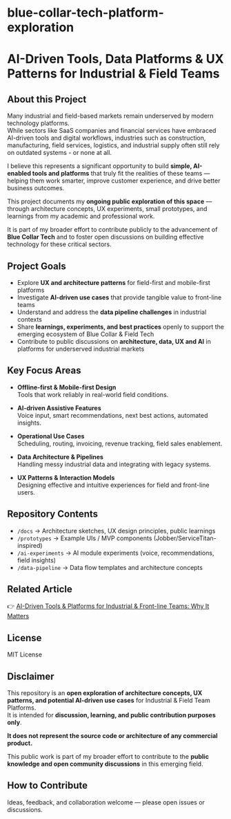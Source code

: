 # blue-collar-tech-platform-exploration

# AI-Driven Tools, Data Platforms & UX Patterns for Industrial & Field Teams

## About this Project

Many industrial and field-based markets remain underserved by modern technology platforms.  
While sectors like SaaS companies and financial services have embraced AI-driven tools and digital workflows, industries such as construction, manufacturing, field services, logistics, and industrial supply often still rely on outdated systems - or none at all.

I believe this represents a significant opportunity to build **simple, AI-enabled tools and platforms** that truly fit the realities of these teams — helping them work smarter, improve customer experience, and drive better business outcomes.

This project documents my **ongoing public exploration of this space** — through architecture concepts, UX experiments, small prototypes, and learnings from my academic and professional work.

It is part of my broader effort to contribute publicly to the advancement of **Blue Collar Tech** and to foster open discussions on building effective technology for these critical sectors.

## Project Goals

- Explore **UX and architecture patterns** for field-first and mobile-first platforms
- Investigate **AI-driven use cases** that provide tangible value to front-line teams
- Understand and address the **data pipeline challenges** in industrial contexts
- Share **learnings, experiments, and best practices** openly to support the emerging ecosystem of Blue Collar & Field Tech
- Contribute to public discussions on **architecture, data, UX and AI** in platforms for underserved industrial markets

## Key Focus Areas

- **Offline-first & Mobile-first Design**  
  Tools that work reliably in real-world field conditions.

- **AI-driven Assistive Features**  
  Voice input, smart recommendations, next best actions, automated insights.

- **Operational Use Cases**  
  Scheduling, routing, invoicing, revenue tracking, field sales enablement.

- **Data Architecture & Pipelines**  
  Handling messy industrial data and integrating with legacy systems.

- **UX Patterns & Interaction Models**  
  Designing effective and intuitive experiences for field and front-line users.

## Repository Contents

- `/docs` → Architecture sketches, UX design principles, public learnings
- `/prototypes` → Example UIs / MVP components (Jobber/ServiceTitan-inspired)
- `/ai-experiments` → AI module experiments (voice, recommendations, field insights)
- `/data-pipeline` → Data flow templates and architecture concepts

## Related Article

👉 [AI-Driven Tools & Platforms for Industrial & Front-line Teams: Why It Matters](https://medium.com/@sebkirsch11/the-untapped-opportunity-3ae1e82ecb59)

## License

MIT License

## Disclaimer

This repository is an **open exploration of architecture concepts, UX patterns, and potential AI-driven use cases** for Industrial & Field Team Platforms.  
It is intended for **discussion, learning, and public contribution purposes only**.

**It does not represent the source code or architecture of any commercial product.**  

This public work is part of my broader effort to contribute to the **public knowledge and open community discussions** in this emerging field.

## How to Contribute

Ideas, feedback, and collaboration welcome — please open issues or discussions.

